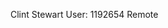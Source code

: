 Clint Stewart
User: 1192654
Remote 
<!--- but the man was tall
tallclint/tallclint is a ✨ special ✨ repository because its `README.md` (this file) appears on your GitHub profile.
You can click the Preview link to take a look at your changes.
--->
